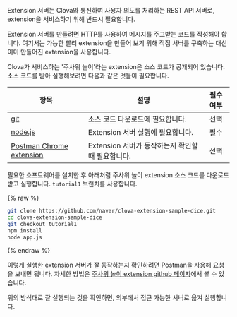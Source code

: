 Extension 서버는 Clova와 통신하여 사용자 의도를 처리하는 REST API 서버로, extension을 서비스하기 위해 반드시 필요합니다.

Extension 서버를 만들려면 HTTP를 사용하여 메시지를 주고받는 코드를 작성해야 합니다.
여기서는 가능한 빨리 extension을 만들어 보기 위해 직접 서버를 구축하는 대신 이미 만들어진 extension을 사용합니다.

Clova가 서비스하는 '주사위 놀이'라는 extension은 소스 코드가 공개되어 있습니다.
소스 코드를 받아 실행해보려면 다음과 같은 것들이 필요합니다.

| 항목     | 설명                               | 필수 여부 |
|---------|-----------------------------------|:-------:|
| <a href="https://git-scm.com/" target="_blank">git</a>    | 소스 코드 다운로드에 필요합니다.          | 선택     |
| <a href="https://nodejs.org/" target="_blank">node.js</a> | Extension 서버 실행에 필요합니다.          | 필수     |
| <a href="https://chrome.google.com/webstore/detail/postman/fhbjgbiflinjbdggehcddcbncdddomop" target="_blank">Postman Chrome extension</a> | Extension 서버가 동작하는지 확인할 때 필요합니다. | 선택     |

필요한 소프트웨어를 설치한 후 아래처럼 주사위 놀이 extension 소스 코드를 다운로드 받고 실행합니다. `tutorial1` 브랜치를 사용합니다.

{% raw %}
```bash
git clone https://github.com/naver/clova-extension-sample-dice.git
cd clova-extension-sample-dice
git checkout tutorial1
npm install
node app.js
```
{% endraw %}

이렇게 실행한 extension 서버가 잘 동작하는지 확인하려면 Postman을 사용해 요청을 보내면 됩니다. 자세한 방법은 <a href="https://github.com/naver/clova-extension-sample-dice" target="_blank">주사위 놀이 extension github 페이지</a>에서 볼 수 있습니다.

위의 방식대로 잘 실행되는 것을 확인하면, 외부에서 접근 가능한 서버로 옮겨 실행합니다.
